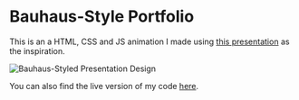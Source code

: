 # Bauhaus-Style Portfolio

This is an a HTML, CSS and JS animation I made using [this presentation](https://stock.adobe.com/templates/bauhaus-style-presentation/473613467?clickref=1101lwoZiygM&mv=affiliate&mv2=pz&as_camptype=&as_channel=affiliate&as_source=partnerize&as_campaign=weandthecolor) as the inspiration.

![Bauhaus-Styled Presentation Design](https://as1.ftcdn.net/jpg/04/73/61/34/1024W_F_473613467_0zuTT1gXzno9k1Z1TbjFhQQA9GmaPPuL_NW1.jpg)

You can also find the live version of my code [here](https://ogujawa-bauhaus-portfolio.netlify.app/).
